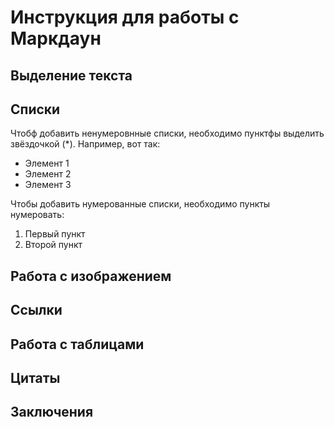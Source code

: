 # Инструкция для работы с Маркдаун

## Выделение текста

## Списки 

Чтобф добавить ненумеровнные списки, необходимо пунктфы выделить звёздочкой (*). Например, вот так:
* Элемент 1
* Элемент 2
* Элемент 3

Чтобы добавить нумерованные списки, необходимо пункты нумеровать:

1. Первый пункт
2. Второй пункт

## Работа с изображением 

## Ссылки

## Работа с таблицами

## Цитаты

## Заключения 